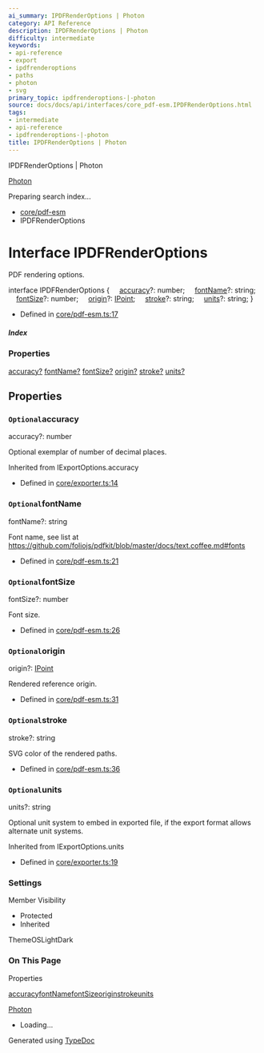 ```yaml
---
ai_summary: IPDFRenderOptions | Photon
category: API Reference
description: IPDFRenderOptions | Photon
difficulty: intermediate
keywords:
- api-reference
- export
- ipdfrenderoptions
- paths
- photon
- svg
primary_topic: ipdfrenderoptions-|-photon
source: docs/docs/api/interfaces/core_pdf-esm.IPDFRenderOptions.html
tags:
- intermediate
- api-reference
- ipdfrenderoptions-|-photon
title: IPDFRenderOptions | Photon
---
```

IPDFRenderOptions | Photon

[Photon](../index.md)




Preparing search index...

* [core/pdf-esm](../modules/core_pdf-esm.md)
* IPDFRenderOptions

# Interface IPDFRenderOptions

PDF rendering options.

interface IPDFRenderOptions {
    [accuracy](#accuracy)?: number;
    [fontName](#fontname)?: string;
    [fontSize](#fontsize)?: number;
    [origin](#origin)?: [IPoint](core_schema.IPoint.md);
    [stroke](#stroke)?: string;
    [units](#units)?: string;
}

* Defined in [core/pdf-esm.ts:17](https://github.com/mwhite454/photon/blob/main/packages/photon/src/core/pdf-esm.ts#L17)

##### Index

### Properties

[accuracy?](#accuracy)
[fontName?](#fontname)
[fontSize?](#fontsize)
[origin?](#origin)
[stroke?](#stroke)
[units?](#units)

## Properties

### `Optional`accuracy

accuracy?: number

Optional exemplar of number of decimal places.

Inherited from IExportOptions.accuracy

* Defined in [core/exporter.ts:14](https://github.com/mwhite454/photon/blob/main/packages/photon/src/core/exporter.ts#L14)

### `Optional`fontName

fontName?: string

Font name, see list at <https://github.com/foliojs/pdfkit/blob/master/docs/text.coffee.md#fonts>

* Defined in [core/pdf-esm.ts:21](https://github.com/mwhite454/photon/blob/main/packages/photon/src/core/pdf-esm.ts#L21)

### `Optional`fontSize

fontSize?: number

Font size.

* Defined in [core/pdf-esm.ts:26](https://github.com/mwhite454/photon/blob/main/packages/photon/src/core/pdf-esm.ts#L26)

### `Optional`origin

origin?: [IPoint](core_schema.IPoint.md)

Rendered reference origin.

* Defined in [core/pdf-esm.ts:31](https://github.com/mwhite454/photon/blob/main/packages/photon/src/core/pdf-esm.ts#L31)

### `Optional`stroke

stroke?: string

SVG color of the rendered paths.

* Defined in [core/pdf-esm.ts:36](https://github.com/mwhite454/photon/blob/main/packages/photon/src/core/pdf-esm.ts#L36)

### `Optional`units

units?: string

Optional unit system to embed in exported file, if the export format allows alternate unit systems.

Inherited from IExportOptions.units

* Defined in [core/exporter.ts:19](https://github.com/mwhite454/photon/blob/main/packages/photon/src/core/exporter.ts#L19)

### Settings

Member Visibility

* Protected
* Inherited

ThemeOSLightDark

### On This Page

Properties

[accuracy](#accuracy)[fontName](#fontname)[fontSize](#fontsize)[origin](#origin)[stroke](#stroke)[units](#units)

[Photon](../index.md)

* Loading...

Generated using [TypeDoc](https://typedoc.org/)
